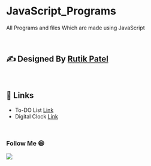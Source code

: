 # JavaScript_Programs
All Programs and files Which are made using JavaScript

<p>&nbsp;</p>

## ✍ Designed By [Rutik Patel](https://rutikkpatel.github.io/Portfolio1/)

<p>&nbsp;</p>

## 🔗 Links
- To-DO List  [Link](https://rutikkpatel.github.io/JavaScript_Programs/JS_ToDo_List1/index.html)
- Digital Clock  [Link](https://rutikkpatel.github.io/JavaScript_Programs/JS_Digital_Clock/index.html)


<p>&nbsp;</p>

### Follow Me 😄 
<a href="https://github.com/rutikkpatel" aria-label="Follow @rutikkpatel on GitHub"><img  src="https://img.shields.io/badge/Follow👉-@rutikkpatel-blue?style=for-the-badge"  />
</a>
<br>
